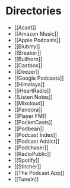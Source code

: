 # Directories
* [[Acast]]
* [[Amazon Music]]
* [[Apple Podcasts]]
* [[Blubrry]]
* [[Breaker]]
* [[Bullhorn]]
* [[Castbox]]
* [[Deezer]]
* [[Google Podcasts]]
* [[Himalaya]]
* [[iHeartRadio]]
* [[Listen Notes]]
* [[Mixcloud]]
* [[Pandora]]
* [[Player FM]]
* [[PocketCasts]]
* [[Podbean]]
* [[Podcast Index]]
* [[Podcast Addict]]
* [[Podchaser]]
* [[RadioPublic]]
* [[Spotify]]
* [[Stitcher]]
* [[The Podcast App]]
* [[TuneIn]]
